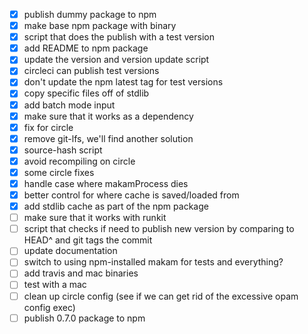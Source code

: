 - [x] publish dummy package to npm
- [x] make base npm package with binary
- [x] script that does the publish with a test version
- [x] add README to npm package
- [x] update the version and version update script
- [x] circleci can publish test versions
- [x] don't update the npm latest tag for test versions
- [x] copy specific files off of stdlib
- [x] add batch mode input
- [x] make sure that it works as a dependency
- [x] fix for circle
- [x] remove git-lfs, we'll find another solution
- [x] source-hash script
- [x] avoid recompiling on circle
- [x] some circle fixes
- [x] handle case where makamProcess dies
- [x] better control for where cache is saved/loaded from
- [x] add stdlib cache as part of the npm package
- [ ] make sure that it works with runkit
- [ ] script that checks if need to publish new version by comparing to HEAD^ and git tags the commit
- [ ] update documentation
- [ ] switch to using npm-installed makam for tests and everything?
- [ ] add travis and mac binaries
- [ ] test with a mac
- [ ] clean up circle config (see if we can get rid of the excessive opam config exec)
- [ ] publish 0.7.0 package to npm
